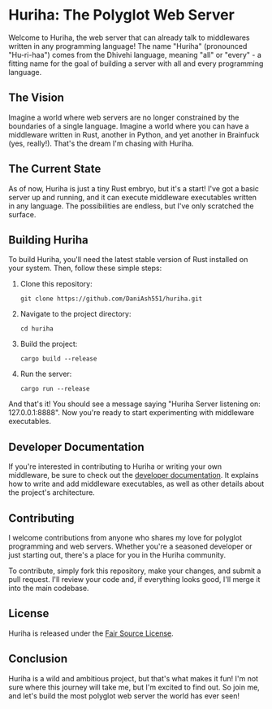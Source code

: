 # Huriha: The Polyglot Web Server

Welcome to Huriha, the web server that can already talk to middlewares written in any programming language! The name "Huriha" (pronounced "Hu-ri-haa") comes from the Dhivehi language, meaning "all" or "every" - a fitting name for the goal of building a server with all and every programming language.

## The Vision

Imagine a world where web servers are no longer constrained by the boundaries of a single language. Imagine a world where you can have a middleware written in Rust, another in Python, and yet another in Brainfuck (yes, really!). That's the dream I'm chasing with Huriha.

## The Current State

As of now, Huriha is just a tiny Rust embryo, but it's a start! I've got a basic server up and running, and it can execute middleware executables written in any language. The possibilities are endless, but I've only scratched the surface.

## Building Huriha

To build Huriha, you'll need the latest stable version of Rust installed on your system. Then, follow these simple steps:

1. Clone this repository:
   ```
   git clone https://github.com/DaniAsh551/huriha.git
   ```

2. Navigate to the project directory:
   ```
   cd huriha
   ```

3. Build the project:
   ```
   cargo build --release
   ```

4. Run the server:
   ```
   cargo run --release
   ```

And that's it! You should see a message saying "Huriha Server listening on: 127.0.0.1:8888". Now you're ready to start experimenting with middleware executables.

## Developer Documentation

If you're interested in contributing to Huriha or writing your own middleware, be sure to check out the [developer documentation](developer.md). It explains how to write and add middleware executables, as well as other details about the project's architecture.

## Contributing

I welcome contributions from anyone who shares my love for polyglot programming and web servers. Whether you're a seasoned developer or just starting out, there's a place for you in the Huriha community.

To contribute, simply fork this repository, make your changes, and submit a pull request. I'll review your code and, if everything looks good, I'll merge it into the main codebase.

## License

Huriha is released under the [Fair Source License](https://fair.io/).

## Conclusion

Huriha is a wild and ambitious project, but that's what makes it fun! I'm not sure where this journey will take me, but I'm excited to find out. So join me, and let's build the most polyglot web server the world has ever seen!
